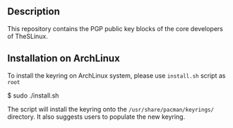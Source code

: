 ## Description

This repository contains the PGP public key blocks of the core
developers of TheSLinux.

## Installation on ArchLinux

To install the keyring on ArchLinux system, please use `install.sh`
script as `root`

  $ sudo ./install.sh

The script will install the keyring onto the
`/usr/share/pacman/keyrings/` directory.
It also suggests users to populate the new keyring.
